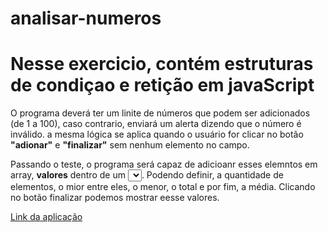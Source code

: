 # analisar-numeros

# Nesse exercicio, contém estruturas de condiçao e retição em javaScript

O programa deverá ter um linite de números que podem ser adicionados (de 1 a 100), caso contrario, enviará um alerta dizendo que o número é inválido.
a mesma lógica se aplica quando o usuário for clicar no botão <strong>"adionar"</strong> e <strong>"finalizar"</strong> sem nenhum elemento no campo. 

Passando o teste, o programa será capaz de adicioanr esses elemntos em array, <strong>valores</strong> dentro de um <select></select>.
Podendo definir, a quantidade de elementos, o mior entre eles, o menor, o total e por fim, a média.
Clicando no botão finalizar podemos mostrar eesse valores.

<a href="" alt="">Link da aplicação</a>
